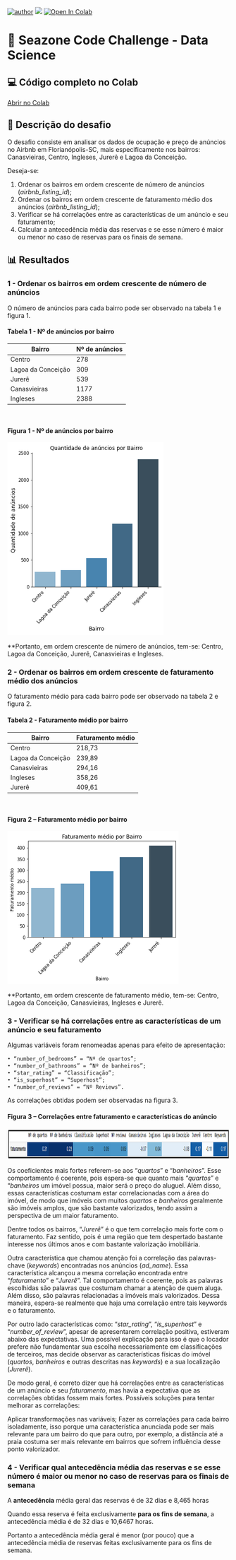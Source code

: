 [![author](https://img.shields.io/badge/Autor-Leonardo_Duarte-red.svg)](https://www.linkedin.com/in/leonardo-sales-duarte/) [![](https://img.shields.io/badge/python-3.7+-blue.svg)](https://www.python.org/downloads/release/python-3712/) [![Open In Colab](https://colab.research.google.com/assets/colab-badge.svg)](https://colab.research.google.com/drive/1H5VC3OMgPVSrZcWJ1ZHbrrNjtDCjuN6P?usp=sharing)


# 🚀 Seazone Code Challenge - Data Science

## 💻 Código completo no Colab

[Abrir no Colab](https://colab.research.google.com/drive/1H5VC3OMgPVSrZcWJ1ZHbrrNjtDCjuN6P?usp=sharing)

## 📝 Descrição do desafio

O desafio consiste em analisar os dados de ocupação e preço de anúncios no Airbnb em Florianópolis-SC, mais especificamente nos bairros: Canasvieiras, Centro, Ingleses, Jurerê e Lagoa da Conceição.

Deseja-se:

1.  Ordenar os bairros em ordem crescente de número de anúncios (*airbnb_listing_id*);
2.  Ordenar os bairros em ordem crescente de faturamento médio dos anúncios (*airbnb_listing_id*);
3.  Verificar se há correlações entre as características de um anúncio e seu faturamento;
4.  Calcular a antecedência média das reservas e se esse número é maior ou menor no caso de reservas para os finais de semana.  

## 📊 Resultados

### 1 - Ordenar os bairros em ordem crescente de número de anúncios

O número de anúncios para cada bairro pode ser observado na tabela 1 e figura 1.

#### Tabela 1 - Nº de anúncios por bairro
|Bairro| Nº de anúncios|
|--|--|
|Centro|278|
|Lagoa da Conceição|309|
|Jurerê|539|
|Canasvieiras|1177|
|Ingleses|2388|

      
#### Figura 1 - Nº de anúncios por bairro
![Image](images/fig1.png)

**Portanto, em ordem crescente de número de anúncios, tem-se: Centro, Lagoa da Conceição, Jurerê, Canasvieiras e Ingleses.
      
### 2 - Ordenar os bairros em ordem crescente de faturamento médio dos anúncios
O faturamento médio para cada bairro pode ser observado na tabela 2 e figura 2.
      
#### Tabela 2 - Faturamento médio por bairro
|Bairro| Faturamento médio|
|--|--|
|Centro|218,73|
|Lagoa da Conceição|239,89|
|Canasvieiras|294,16|
|Ingleses|358,26|
|Jurerê|409,61|

      
#### Figura 2 – Faturamento médio por bairro
![Image](images/fig2.png)

**Portanto, em ordem crescente de faturamento médio, tem-se: Centro, Lagoa da Conceição, Canasvieiras, Ingleses e Jurerê.

### 3 - Verificar se há correlações entre as características de um anúncio e seu faturamento

Algumas variáveis foram renomeadas apenas para efeito de apresentação:

    • “number_of_bedrooms” = “Nº de quartos”;
    • “number_of_bathrooms” = “Nº de banheiros”;
    • “star_rating” = “Classificação”;
    • “is_superhost” = “Superhost”;
    • “number_of_reviews” = “Nº Reviews”.
As correlações obtidas podem ser observadas na figura 3.
#### Figura 3 – Correlações entre faturamento e características do anúncio
<img src="images/correlacao.png" width="1166" height="69">

Os coeficientes mais fortes referem-se aos “*quartos*” e “*banheiros*”. Esse comportamento é coerente, pois espera-se que quanto mais “*quartos*” e “*banheiros* um imóvel possua, maior será o preço do aluguel. Além disso, essas características costumam estar correlacionadas com a área do imóvel, de modo que imóveis com muitos *quartos* e *banheiros* geralmente são imóveis amplos, que são bastante valorizados, tendo assim a perspectiva de um maior faturamento.

Dentre todos os bairros, “*Jurerê*” é o que tem correlação mais forte com o faturamento. Faz sentido, pois é uma região que tem despertado bastante interesse nos últimos anos e com bastante valorização imobiliária.

Outra característica que chamou atenção foi a correlação das palavras-chave (*keywords*) encontradas nos anúncios (*ad_name*). Essa característica alcançou a mesma correlação encontrada entre “*faturamento*” e “*Jurerê*”. Tal comportamento é coerente, pois as palavras escolhidas são palavras que costumam chamar a atenção de quem aluga. Além disso, são palavras relacionadas a imóveis mais valorizados. Dessa maneira, espera-se realmente que haja uma correlação entre tais keywords e o faturamento.

Por outro lado características como: “*star_rating*”, “*is_superhost*” e “*number_of_review*”, apesar de apresentarem correlação positiva, estiveram abaixo das expectativas. Uma possível explicação para isso é que o locador prefere não fundamentar sua escolha necessariamente em classificações de terceiros, mas decide observar as características físicas do imóvel (*quartos*, *banheiros* e outras descritas nas *keywords*) e a sua localização (*Jurerê*).

De modo geral, é correto dizer que há correlações entre as características de um anúncio e seu *faturamento*, mas havia a expectativa que as correlações obtidas fossem mais fortes. Possíveis soluções para tentar melhorar as correlações:

Aplicar transformações nas variáveis; 
Fazer as correlações para cada bairro isoladamente, isso porque uma característica anunciada pode ser mais relevante para um bairro do que para outro, por exemplo, a distância até a praia costuma ser mais relevante em bairros que sofrem influência desse ponto valorizador.

### 4 - Verificar qual antecedência média das reservas e se esse número é maior ou menor no caso de reservas para os finais de semana

A **antecedência** média geral das reservas é de 32 dias e 8,465 horas

Quando essa reserva é feita exclusivamente **para os fins de semana**, a antecedência média é de 32 dias e 10,6467 horas.

Portanto a antecedência média geral é menor (por pouco) que a antecedência média de reservas feitas exclusivamente para os fins de semana.












